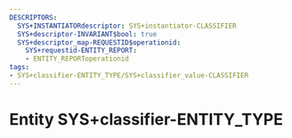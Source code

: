```yaml
---
DESCRIPTORS:
  SYS+INSTANTIATORdescriptor: SYS+instantiator-CLASSIFIER
  SYS+descriptor-INVARIANT$bool: true
  SYS+descriptor_map-REQUESTID$operationid:
    SYS+requestid-ENTITY_REPORT:
    - ENTITY_REPORToperationid
tags:
- SYS+classifier-ENTITY_TYPE/SYS+classifier_value-CLASSIFIER
---
```

# Entity SYS+classifier-ENTITY_TYPE

